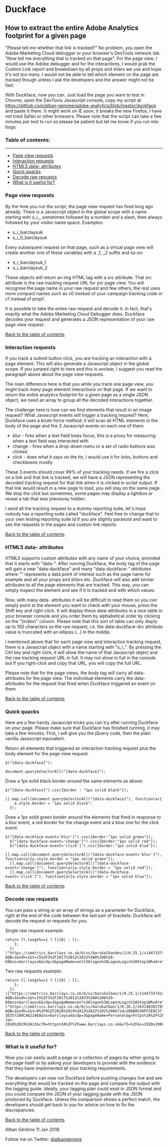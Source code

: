 Duckface
========

How to extract the entire Adobe Analytics footprint for a given page
--------------------------------------------------------------------

"Please tell me whether that link is tracked?" No problem, you open the Adobe Marketing Cloud debugger or your browser's DevTools network tab. "Now tell me everything that is tracked on that page". For the page view, I would use the Adobe debugger and for the interactions, I would grab the Custom Link report and breakdown by all props and eVars we use and hope it's not too many. I would not be able to tell which element on the page are tracked though unless I ask the developers and the answer might not be fast.

With Duckface, now you can. Just load the page you want to test in Chrome, open the DevTools Javascript console, copy my script at https://github.com/alban-gerome/adobe-analytics/blob/master/duckface and paste it there. It might work on IE soon, it breaks the new Firefox, I have not tried Safari or other browsers. Please note that the script can take a few minutes per test to run so please be patient but let me know if you run into bugs.

<a id="Table-of-contents"></a>
### Table of contents:
----------------------
* [Page view requests](#Pageviews)
* [Interaction requests](#Interactions)
* [HTML5 data- attributes](#HTML5)
* [Quick quacks](#Quacks)
* [Decode raw requests](#Raw)
* [What is it useful for?](#Useful)


<a id="Pageviews"></a>
### Page view requests

By the time you run the script, the page view request has fired long ago already. There is a Javascript object in the global scope with a name starting with s_i_, sometimes followed by a number and a slash, then always followed by your visitor name space. Examples:

* s_i_barclaysuk
* s_i_0_barclaysuk

Every subsequent request on that page, such as a virtual page view will create another one of these variables with a _1, _2 suffix and so on:

* s_i_barclaysuk_1
* s_i_barclaysuk_2

These objects will return an img HTML tag with a src attribute. That src attribute is the raw tracking request URL for yor page view. You will recognise the page name in your raw request and few others, the rest uses more compact names such as v0 instead of your campaign tracking code or c1 instead of prop1.

It is possible to take the entire raw request and decode it. In fact, that's exactly what the Adobe Marketing Cloud Debugger does. Duckface decodes your request and generates a JSON representation of your raw page view request.

[Back to the table of contents](#Table-of-contents)

<a id="Interactions"></a>
### Interaction requests

If you track a submit button click, you are tracking an interaction with a page element. This will also generate a Javascript object in the global scope. If you jumped right to here and this is unclear, I suggest you read the paragraph above about the page view requests.

The main difference here is that you while you track one page view, you might track many page element interactions on that page. If we want to return the entire analytics footprint for a given page as a single JSON object, we need an array to group all the decoded interactions together.

The challenge here is how can we find elements that result in an image request? What Javascript events will trigger a tracking request? Here, Duckface uses a brute-force method: it will scan all HTML elements in the body of the page and fire 3 Javascript events on each one of them:

* blur - fires when a text field loses focus, this is a proxy for measuring when a text field was interacted with
* change - fires when a drop-down menu or a set of radio buttons was clicked
* click - does what it says on the tin, I would use it for links, buttons and checkboxes mostly

These 3 events should cover 99% of your tracking needs. If we fire a click on a link and that link is tracked, we will have a JSON representing the decoded tracking request for that link when it is clicked in script output. If that link would result in a new page to load, you will stay on the same page. We stop the click but sometimes, some pages may display a lightbox or reveal a tab that was previousy hidden.

I send all the tracking request to a dummy reporting suite, let's hope nobody has a reporting suite called "duckface". Feel free to change that to your own testing reporting suite id if you are slightly paranoid and want to see the requests in the pages and custom link reports.

[Back to the table of contents](#Table-of-contents)

<a id="HTML5"></a>
### HTML5 data- attributes

HTML5 supports custom attributes with any name of your choice, provided that it starts with "data-". After running Duckface, the body tag of the page will gain a new "data-duckface" and many "data-duckface-*" attributes where "*" represents a data point of interest such as the page name for example and all your props and eVars etc. Duckface will also add similar attributes to all the page elements that are tracked. This way, you can simply inspect the element and see if it is tracked and with which values.

Now, with many data- attributes it will be difficult to read them so you can simply point at the element you want to check with your mouse, press the Shift key and right-click. It will display these data-attributes in a nice table in your browser console and you order them by alphabetical order by clicking on the "(index)" column. Please note that this sort of table can only disply up to 100 characters so the raw request, i.e. the data-duckface-drc attribute value is truncated with an ellipsis (...) in the middle.

I mentioned above that for each page view and interaction tracking request, there is a Javascript object with a name starting with "s_i_". By pressing the Ctrl key and right click, it will show the name of that Javascript object and the raw tracking request URL in full. It may not show in full in the console but if you right-click and copy that URL, you will copy the full URL.

Please note that for the page views, the body tag will carry all data- attributes for the page view. The individual elements carry the data- attributes for the request that fired when Duckface triggered an event on them.

[Back to the table of contents](#Table-of-contents)

<a id="Quacks"></a>
### Quick quacks

Here are a few handy Javascript tricks you can try after running Duckface on your page. Please make sure that Duckface has finished running, it may take a few minutes. First, I will give you the jQuery code, then the plain vanilla Javascript equivalent.

Return all elements that triggered an interaction tracking request plus the body element for the page view request.
<pre><code>$("[data-duckface]");</code></pre>
<pre><code>document.querySelectorAll("[data-duckface]");</code></pre>

Draw a 1px solid black border around the same elements as above: 

<pre><code>$("[data-duckface]").css({border : "1px solid black"});</code></pre>
<pre><code>[].map.call(document.querySelectorAll("[data-duckface]"), function(a){
    a.style.border = "1px solid black";
  });</code></pre>

Draw a 1px solid green border around the elements that fired in response to a blur event, a red border for the change event and a blue one for the click event:

<pre><code>$("[data-duckface-event='blur']").css({border:"1px solid green"});
  $("[data-duckface-event='change']").css({border:"1px solid red"});
  $("[data-duckface-event='click']").css({border:"1px solid blue"});</code></pre>
<pre><code>[].map.call(document.querySelectorAll("[data-duckface-event='blur']"), function(a){a.style.border = "1px solid green"});
  [].map.call(document.querySelectorAll("[data-duckface-event='change']"), function(a){a.style.border = "1px solid red"});
  [].map.call(document.querySelectorAll("[data-duckface-event='click']"), function(a){a.style.border = "1px solid blue"});</code></pre>

[Back to the table of contents](#Table-of-contents)

<a id="Raw"></a>
### Decode raw requests

You can pass a string or an array of strings as a parameter for Duckface, right at the end of the code between the last pair of brackets. Duckface will decode the request or requests for you:

Single raw request example:

<pre><code>return ll.length==1 ? ll[0] : ll;
    };
  })("https://smetrics.barclays.co.uk/b/ss/barukalbandev/1/H.25.1/s14473374245718?AQB=1&ndh=1&t=15%2F3%2F2017%2012%3A33%3A0%206%20-60&ns=barclaysuk&cdp=3&pageName=onl%3Alogon%3ALogonLogin%3AStep1WhoAreYouLoginMyBarclays&g=https%3A%2F%2Fbank.barclays.co.uk%2Folb%2Fauth%2FLoginLink.action&r=http%3A%2F%2Fwww.barclays.co.uk%2FPersonalBanking%2FP1242557947640&cc=GBP&ch=UKRBB&server=bank.barclays.co.uk&events=event20&c1=onl&c2=onl%3Alogon&v2=Repeat&c3=onl%3Alogon%3ALogonLogin&c5=38&c6=12%3A30PM&v6=12%3A30PM&c7=Saturday&v7=Saturday&c8=Weekend&v8=Weekend&c16=%2Folb%2Fauth%2FLoginLink.action&v36=MembershipID&v39=D%3Ds_vi&v41=onl%3Alogon%3ALogonLogin%3AStep1WhoAreYouLoginMyBarclays&h1=onl%3Alogon%3ALogonLogin&s=1920x1080&c=24&j=1.6&v=N&k=Y&bw=1225&bh=961&p=Widevine%20Content%20Decryption%20Module%3BChrome%20PDF%20Viewer%3BNative%20Client%3B&AQE=1");</code></pre>

Two raw requests example:

<pre><code>return ll.length==1 ? ll[0] : ll;
    };
  })(["https://smetrics.barclays.co.uk/b/ss/barukalban/1/H.25.1/s14473374245718?AQB=1&ndh=1&t=15%2F3%2F2017%2012%3A33%3A0%206%20-60&ns=barclaysuk&cdp=3&pageName=onl%3Alogon%3ALogonLogin%3AStep1WhoAreYouLoginMyBarclays&g=https%3A%2F%2Fbank.barclays.co.uk%2Folb%2Fauth%2FLoginLink.action&r=http%3A%2F%2Fwww.barclays.co.uk%2FPersonalBanking%2FP1242557947640&cc=GBP&ch=UKRBB&server=bank.barclays.co.uk&events=event20&c1=onl&c2=onl%3Alogon&v2=Repeat&c3=onl%3Alogon%3ALogonLogin&c5=38&c6=12%3A30PM&v6=12%3A30PM&c7=Saturday&v7=Saturday&c8=Weekend&v8=Weekend&c16=%2Folb%2Fauth%2FLoginLink.action&v36=MembershipID&v39=D%3Ds_vi&v41=onl%3Alogon%3ALogonLogin%3AStep1WhoAreYouLoginMyBarclays&h1=onl%3Alogon%3ALogonLogin&s=1920x1080&c=24&j=1.6&v=N&k=Y&bw=1225&bh=961&p=Widevine%20Content%20Decryption%20Module%3BChrome%20PDF%20Viewer%3BNative%20Client%3B&AQE=1"],["https://smetrics.barclays.co.uk/b/ss/barukalban/1/H.26.2/s6314638176922?AQB=1&ndh=1&t=9%2F0%2F2018%2019%3A13%3A22%202%200&fid=1B6B0CA9FF5E8C37-3D357280C4A224EA&ns=barclaysuk&cdp=3&pageName=Personal&g=https%3A%2F%2Fwww.barclays.co.uk%2F&cc=GBP&ch=UKRBB&server=www.barclays.co.uk&events=event20&c1=Personal&v2=Repeat&c5=100&c6=7%3A00PM&v6=7%3A00PM&c7=Tuesday&v7=Tuesday&c8=Weekday&v8=Weekday&c16=%2F&c18=Personal&c34=203038735379&c39=Public&v39=D%3Ds_vi&v41=Personal&c50=9-Jan-2018%2019%3A13&c70=https%3A%2F%2Fwww.barclays.co.uk&v73=%2F&s=1920x1080&c=24&j=1.6&v=N&k=Y&bw=821&bh=949&p=Chrome%20PDF%20Plugin%3BChrome%20PDF%20Viewer%3BNative%20Client%3BWidevine%20Content%20Decryption%20Module%3B&AQE=1"]);</code></pre>

[Back to the table of contents](#Table-of-contents)

<a id="Useful"></a>
### What is it useful for?

Now you can easily audit a page or a collection of pages by either going to the page itself or by asking your developers to provide with the evidence that they have implemented all your tracking requirements.

The developers can now run Duckface before pushing changes live and see everything that would be tracked on the page and compare the output with the tagging guide. Ideally, your tagging plan could exist in JSON format and you could compare the JSON of your tagging guide with the JSON produced by Duckface. Unless the comparison shows a perfect match, the developers should get back to you for advice on how to fix the discrepancies.

[Back to the table of contents](#Table-of-contents)

Alban Gérôme
11 Jan 2018

Follow me on Twitter: <a href="https://twitter.com/albangerome?lang=en-gb" title="Follow Alban Gérôme on  Twitter">@albangerome</a>
